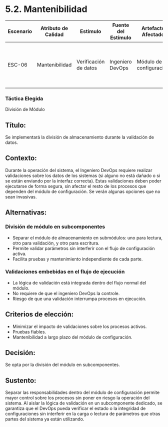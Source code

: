 # 5.2. Mantenibilidad

| Escenario | Atributo de Calidad | Estímulo                                      | Fuente del Estímulo                   | Artefacto Afectado                               | Entorno                   | Respuesta del Sistema                                                                 | Medida de Respuesta                                    |
|------------|---------------------|----------------------------------------------|-------------------------------------|--------------------------------------------------|---------------------------|----------------------------------------------------------------------------------------|-------------------------------------------------------|
| ESC-06     | Mantenibilidad      | Verificación de datos                         | Ingeniero DevOps                   | Módulo de configuración                           | Durante su ejecución      | El sistema permite validaciones sin afectar su obtención de datos                     | Tiempo de validación menor a 5 segundos                |


### Táctica Elegida  
División de Módulo

## Título:  
Se implementará la división de almacenamiento durante la validación de datos.

## Contexto:  
Durante la operación del sistema, el Ingeniero DevOps requiere realizar validaciones sobre los datos de los sistemas (si alguno no está dañado o si se están enviando por la interfaz correcta). Estas validaciones deben poder ejecutarse de forma segura, sin afectar el resto de los procesos que dependen del módulo de configuración. Se verán algunas opciones que no sean invasivas.

## Alternativas:

### División de módulo en subcomponentes
- Separar el módulo de almacenamiento en submódulos: uno para lectura, otro para validación, y otro para escritura.
- Permite validar parámetros sin interferir con el flujo de configuración activa.
- Facilita pruebas y mantenimiento independiente de cada parte.

### Validaciones embebidas en el flujo de ejecución
- La lógica de validación está integrada dentro del flujo normal del módulo.
- No requiere de que el ingeniero DevOps la controle.
- Riesgo de que una validación interrumpa procesos en ejecución.

## Criterios de elección:
- Minimizar el impacto de validaciones sobre los procesos activos.  
- Pruebas fiables. 
- Mantenibilidad a largo plazo del módulo de configuración.

## Decisión:  
Se opta por la división del módulo en subcomponentes.

## Sustento:  
Separar las responsabilidades dentro del módulo de configuración permite mayor control sobre los procesos sin poner en riesgo la operación del sistema. Al aislar la lógica de validación en un subcomponente dedicado, se garantiza que el DevOps pueda verificar el estado o la integridad de configuraciones sin interferir en la carga o lectura de parámetros que otras partes del sistema ya están utilizando.
